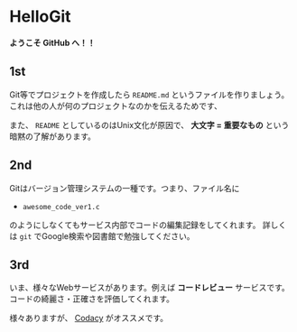 # HelloGit

**ようこそ GitHub へ！！**

## 1st
Git等でプロジェクトを作成したら `README.md` というファイルを作りましょう。
これは他の人が何のプロジェクトなのかを伝えるためです、

また、 `README` としているのはUnix文化が原因で、 **大文字 = 重要なもの** という暗黙の了解があります。

## 2nd
Gitはバージョン管理システムの一種です。つまり、ファイル名に

* `awesome_code_ver1.c` 

のようにしなくてもサービス内部でコードの編集記録をしてくれます。
詳しくは `git` でGoogle検索や図書館で勉強してください。

## 3rd
いま、様々なWebサービスがあります。例えば **コードレビュー** サービスです。
コードの綺麗さ・正確さを評価してくれます。

様々ありますが、 [Codacy](https://www.codacy.com/) がオススメです。
